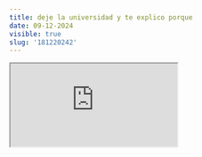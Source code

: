 ```yaml
---
title: deje la universidad y te explico porque
date: 09-12-2024
visible: true
slug: '181220242'
---
```

<iframe src="https://www.youtube.com/embed/omFF92Ylphc" allowfullscreen></iframe>

